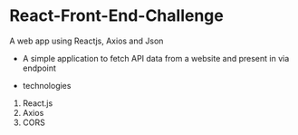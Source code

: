 # React-Front-End-Challenge
A web app using Reactjs, Axios and Json


- A simple application to fetch API data from a website and present in via endpoint

- technologies
1. React.js
2. Axios 
3. CORS
